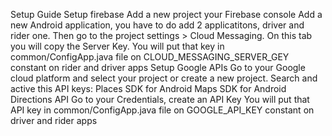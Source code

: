 Setup Guide
Setup firebase
Add a new project your Firebase console
Add a new Android application, you have to do add 2 applicatitons, driver and rider one.
Then go to the project settings > Cloud Messaging. On this tab you will copy the Server Key. You will put that key in common/ConfigApp.java file on CLOUD_MESSAGING_SERVER_GEY constant on rider and driver apps
Setup Google APIs
Go to your Google cloud platform and select your project or create a new project.
Search and active this API keys:
Places SDK for Android
Maps SDK for Android
Directions API
Go to your Credentials, create an API Key
You will put that API key in common/ConfigApp.java file on GOOGLE_API_KEY constant on driver and rider apps
